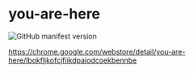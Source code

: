 # you-are-here
![GitHub manifest version](https://img.shields.io/github/manifest-json/v/sighrobot/you-are-here?color=hotpink&style=flat-square)

https://chrome.google.com/webstore/detail/you-are-here/lbokfljkofcjfiikdpaiodcoekbennbe
